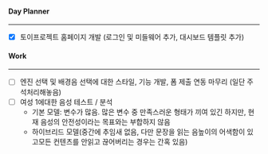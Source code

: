 
#### Day Planner
---
- [x] 토이프로젝트 홈페이지 개발 (로그인 및 미들웨어 추가, 대시보드 템플릿 추가)


#### Work
---
- [ ] 엔진 선택 및 배경음 선택에 대한 스타일, 기능 개발, 폼 제출 연동 마무리 (일단 주석처리해놓음)
- [ ] 여성 1에대한 음성 테스트 / 분석
	- 기본 모델: 변수가 많음. 많은 변수 중 만족스러운 형태가 끼여 있긴 하지만, 현재 음성의 안전성이라는 목표와는 부합하지 않음 
	- 하이브리드 모델(중간에 추임새 없음, 다만 문장을 읽는 음높이의 어색함이 있고모든 컨텐츠를 안읽고 끊어버리는 경우는 간혹 있음)
